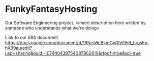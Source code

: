 # FunkyFantasyHosting
Our Software Engineering project. <insert description here written by someone who understands what we're doing>

Link to our SRS document https://docs.google.com/document/d/18NrsWcBkmGw1IVi9h9_hrusEn-hX39au/edit?usp=sharing&ouid=107440439754087862810&rtpof=true&sd=true

